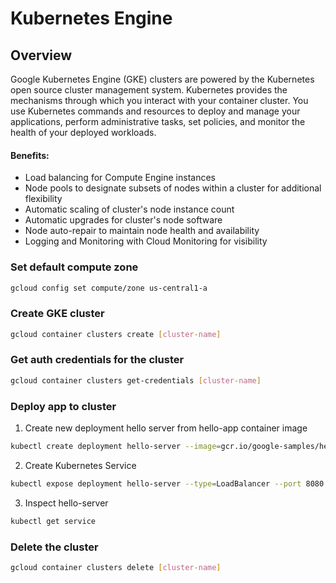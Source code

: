 # Kubernetes Engine

## Overview

Google Kubernetes Engine (GKE) clusters are powered by the Kubernetes open source cluster management system. Kubernetes provides the mechanisms through which you interact with your container cluster. You use Kubernetes commands and resources to deploy and manage your applications, perform administrative tasks, set policies, and monitor the health of your deployed workloads.

#### Benefits:

- Load balancing for Compute Engine instances
- Node pools to designate subsets of nodes within a cluster for additional flexibility
- Automatic scaling of cluster's node instance count
- Automatic upgrades for cluster's node software
- Node auto-repair to maintain node health and availability
- Logging and Monitoring with Cloud Monitoring for visibility

### Set default compute zone

```bash
gcloud config set compute/zone us-central1-a
```

### Create GKE cluster

```bash
gcloud container clusters create [cluster-name]
```

### Get auth credentials for the cluster

```bash
gcloud container clusters get-credentials [cluster-name]
```

### Deploy app to cluster

1. Create new deployment hello server from hello-app container image

```bash
kubectl create deployment hello-server --image=gcr.io/google-samples/hello-app:1.0
```

2. Create Kubernetes Service

```bash
kubectl expose deployment hello-server --type=LoadBalancer --port 8080
```

3. Inspect hello-server

```bash
kubectl get service
```

### Delete the cluster

```bash
gcloud container clusters delete [cluster-name]
```
